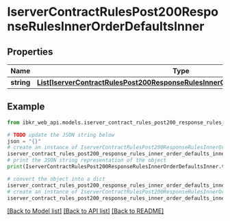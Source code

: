 # IserverContractRulesPost200ResponseRulesInnerOrderDefaultsInner


## Properties

Name | Type | Description | Notes
------------ | ------------- | ------------- | -------------
**string** | [**List[IserverContractRulesPost200ResponseRulesInnerOrderDefaultsInnerStringInner]**](IserverContractRulesPost200ResponseRulesInnerOrderDefaultsInnerStringInner.md) | orderType | [optional] 

## Example

```python
from ibkr_web_api.models.iserver_contract_rules_post200_response_rules_inner_order_defaults_inner import IserverContractRulesPost200ResponseRulesInnerOrderDefaultsInner

# TODO update the JSON string below
json = "{}"
# create an instance of IserverContractRulesPost200ResponseRulesInnerOrderDefaultsInner from a JSON string
iserver_contract_rules_post200_response_rules_inner_order_defaults_inner_instance = IserverContractRulesPost200ResponseRulesInnerOrderDefaultsInner.from_json(json)
# print the JSON string representation of the object
print(IserverContractRulesPost200ResponseRulesInnerOrderDefaultsInner.to_json())

# convert the object into a dict
iserver_contract_rules_post200_response_rules_inner_order_defaults_inner_dict = iserver_contract_rules_post200_response_rules_inner_order_defaults_inner_instance.to_dict()
# create an instance of IserverContractRulesPost200ResponseRulesInnerOrderDefaultsInner from a dict
iserver_contract_rules_post200_response_rules_inner_order_defaults_inner_from_dict = IserverContractRulesPost200ResponseRulesInnerOrderDefaultsInner.from_dict(iserver_contract_rules_post200_response_rules_inner_order_defaults_inner_dict)
```
[[Back to Model list]](../README.md#documentation-for-models) [[Back to API list]](../README.md#documentation-for-api-endpoints) [[Back to README]](../README.md)


